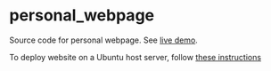 # personal_webpage

Source code for personal webpage. See [live demo](http://jakobvahlin.com).

To deploy website on a Ubuntu host server, follow [these instructions](https://www.digitalocean.com/community/tutorials/how-to-deploy-a-flask-application-on-an-ubuntu-vps)